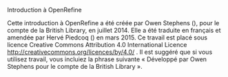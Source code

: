 

 Introduction à OpenRefine 


Cette introduction à OpenRefine a été créée par Owen Stephens (), pour le compte de la British Library, en juillet 2014.
Elle a été traduite en français et amendée par Hervé Piedcoq () en mars 2015.
Ce travail est placé sous licence Creative Commons Attribution 4.0 International Licence http://creativecommons.org/licences/by/4.0/ .
Il est suggéré que si vous utilisez travail, vous incluiez la phrase suivante « Développé par Owen Stephens pour le compte de la British Library ».
